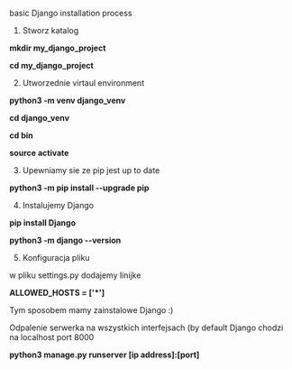 basic Django installation process

1. Stworz katalog


**mkdir my_django_project**


**cd my_django_project**


2. Utworzednie virtaul environment


**python3 -m venv django_venv**


**cd django_venv**


**cd bin**


**source activate**


3. Upewniamy sie ze pip jest up to date


**python3 -m pip install --upgrade pip**


4. Instalujemy Django


**pip install Django**


**python3 -m django --version**


5. Konfiguracja pliku


w pliku settings.py dodajemy linijke


**ALLOWED_HOSTS = ['\*\']**


Tym sposobem mamy zainstalowe Django :)


Odpalenie serwerka na wszystkich interfejsach (by default Django chodzi na localhost port 8000

**python3 manage.py runserver [ip address]:[port]**
